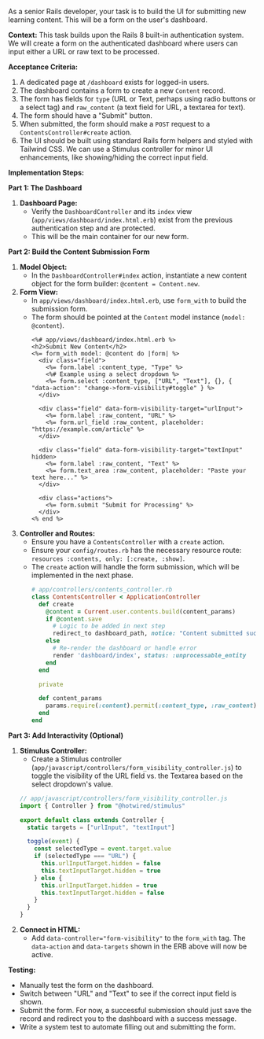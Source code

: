 As a senior Rails developer, your task is to build the UI for submitting new learning content. This will be a form on the user's dashboard.

**Context:**
This task builds upon the Rails 8 built-in authentication system. We will create a form on the authenticated dashboard where users can input either a URL or raw text to be processed.

**Acceptance Criteria:**
1.  A dedicated page at `/dashboard` exists for logged-in users.
2.  The dashboard contains a form to create a new `Content` record.
3.  The form has fields for `type` (URL or Text, perhaps using radio buttons or a select tag) and `raw_content` (a text field for URL, a textarea for text).
4.  The form should have a "Submit" button.
5.  When submitted, the form should make a `POST` request to a `ContentsController#create` action.
6.  The UI should be built using standard Rails form helpers and styled with Tailwind CSS. We can use a Stimulus controller for minor UI enhancements, like showing/hiding the correct input field.

**Implementation Steps:**

**Part 1: The Dashboard**

1.  **Dashboard Page:**
    *   Verify the `DashboardController` and its `index` view (`app/views/dashboard/index.html.erb`) exist from the previous authentication step and are protected.
    *   This will be the main container for our new form.

**Part 2: Build the Content Submission Form**

1.  **Model Object:**
    *   In the `DashboardController#index` action, instantiate a new content object for the form builder: `@content = Content.new`.
2.  **Form View:**
    *   In `app/views/dashboard/index.html.erb`, use `form_with` to build the submission form.
    *   The form should be pointed at the `Content` model instance (`model: @content`).
        ```erb
        <%# app/views/dashboard/index.html.erb %>
        <h2>Submit New Content</h2>
        <%= form_with model: @content do |form| %>
          <div class="field">
            <%= form.label :content_type, "Type" %>
            <%# Example using a select dropdown %>
            <%= form.select :content_type, ["URL", "Text"], {}, { "data-action": "change->form-visibility#toggle" } %>
          </div>

          <div class="field" data-form-visibility-target="urlInput">
            <%= form.label :raw_content, "URL" %>
            <%= form.url_field :raw_content, placeholder: "https://example.com/article" %>
          </div>

          <div class="field" data-form-visibility-target="textInput" hidden>
            <%= form.label :raw_content, "Text" %>
            <%= form.text_area :raw_content, placeholder: "Paste your text here..." %>
          </div>

          <div class="actions">
            <%= form.submit "Submit for Processing" %>
          </div>
        <% end %>
        ```
3.  **Controller and Routes:**
    *   Ensure you have a `ContentsController` with a `create` action.
    *   Ensure your `config/routes.rb` has the necessary resource route: `resources :contents, only: [:create, :show]`.
    *   The `create` action will handle the form submission, which will be implemented in the next phase.
        ```ruby
        # app/controllers/contents_controller.rb
        class ContentsController < ApplicationController
          def create
            @content = Current.user.contents.build(content_params)
            if @content.save
              # Logic to be added in next step
              redirect_to dashboard_path, notice: "Content submitted successfully!"
            else
              # Re-render the dashboard or handle error
              render 'dashboard/index', status: :unprocessable_entity
            end
          end

          private

          def content_params
            params.require(:content).permit(:content_type, :raw_content)
          end
        end
        ```

**Part 3: Add Interactivity (Optional)**

1.  **Stimulus Controller:**
    *   Create a Stimulus controller (`app/javascript/controllers/form_visibility_controller.js`) to toggle the visibility of the URL field vs. the Textarea based on the select dropdown's value.
    ```javascript
    // app/javascript/controllers/form_visibility_controller.js
    import { Controller } from "@hotwired/stimulus"

    export default class extends Controller {
      static targets = ["urlInput", "textInput"]

      toggle(event) {
        const selectedType = event.target.value
        if (selectedType === "URL") {
          this.urlInputTarget.hidden = false
          this.textInputTarget.hidden = true
        } else {
          this.urlInputTarget.hidden = true
          this.textInputTarget.hidden = false
        }
      }
    }
    ```
2.  **Connect in HTML:**
    *   Add `data-controller="form-visibility"` to the `form_with` tag. The `data-action` and `data-targets` shown in the ERB above will now be active.

**Testing:**
*   Manually test the form on the dashboard.
*   Switch between "URL" and "Text" to see if the correct input field is shown.
*   Submit the form. For now, a successful submission should just save the record and redirect you to the dashboard with a success message.
*   Write a system test to automate filling out and submitting the form.
